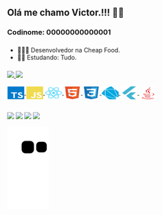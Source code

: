 ## Olá me chamo Victor.!!! 🐱‍💻

### Codinome: 00000000000001

###

- 👨🏼‍💼 Desenvolvedor na Cheap Food.
- 🥷🏼 Estudando: Tudo.

### <div align="center">

  <a href="https://github.com/VictorPortize">
  <img height="150em" src="https://github-readme-stats.vercel.app/api/top-langs/?username=VictorPortize&layout=compact&langs_count=10&bg_color=90,000000,7fff00&theme=chartreuse-dark"/>
  <img height="150em" src="https://github-readme-stats.vercel.app/api?username=VictorPortize&show_icons=true&include_all_commits=true&count_private=true&layout=compact&bg_color=90,000000,7fff00&theme=chartreuse-dark&custom_title=Adam%20Code:000000000001%20Stats"/>
</div>

<div style="display: inline_block"><br>

  <img align="center" alt="Victor-Ts" height="30" width="40" src="https://raw.githubusercontent.com/devicons/devicon/master/icons/typescript/typescript-plain.svg" style="max-width: 100%;">
  <img align="center" alt="Victor-Js" height="30" width="40" src="https://raw.githubusercontent.com/devicons/devicon/master/icons/javascript/javascript-plain.svg" style="max-width: 100%;">
  <img align="center" alt="Victor-React" height="30" width="40" src="https://raw.githubusercontent.com/devicons/devicon/master/icons/react/react-original.svg" style="max-width: 100%;">
  <img align="center" alt="Victor-HTML" height="30" width="40" src="https://raw.githubusercontent.com/devicons/devicon/master/icons/html5/html5-original.svg" style="max-width: 100%;">
  <img align="center" alt="Victor-CSS" height="30" width="40" src="https://raw.githubusercontent.com/devicons/devicon/master/icons/css3/css3-original.svg" style="max-width: 100%;">
  <img align="center" alt="Victor-Dart" height="30" width="40" src="https://raw.githubusercontent.com/devicons/devicon/master/icons/dart/dart-plain.svg" style="max-width: 100%;">
  <img align="center" alt="Victor-Flutter" height="30" width="40" src="https://raw.githubusercontent.com/devicons/devicon/master/icons/flutter/flutter-plain.svg" style="max-width: 100%;">
  <img align="center" alt="Victor-Java" height="30" width="40" src="https://raw.githubusercontent.com/devicons/devicon/master/icons/java/java-plain.svg" style="max-width: 100%;">

  ##
 <div>
    <a href = "https://www.linkedin.com/in/victor-da-silva-soares-80a7a5174/"><img src="https://img.shields.io/badge/-Linkedin-1371cf?style=for-the-badge&logo=linkedin&logoColor=white" target="_blank"></a>
    <a href="https://www.instagram.com/victorportize/" target="_blank"><img src="https://img.shields.io/badge/-Instagram-%23E4405F?style=for-the-badge&logo=instagram&logoColor=white" target="_blank"></a>
    <a href="https://wa.me/+5511937718856" target="_blank"><img src="https://img.shields.io/badge/-Whatsapp-%3bbf0f?style=for-the-badge&logo=whatsapp&logoColor=white" target="_blank"></a>
    <a href = "mailto:victorportize@gmail.com"><img src="https://img.shields.io/badge/-Gmail-%23333?style=for-the-badge&logo=gmail&logoColor=red" target="_blank"></a>
    
   
   ![Snake animation](https://github.com/VictorPortize/VictorPortize/blob/output/github-contribution-grid-snake.svg)

   </div>